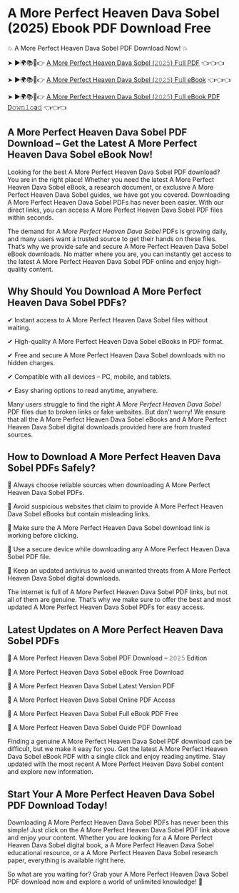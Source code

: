 # A More Perfect Heaven Dava Sobel (2025) Ebook PDF Download Free

💥 A More Perfect Heaven Dava Sobel PDF Download Now! 💥

➤ ►🌍📚📱👉 [A More Perfect Heaven Dava Sobel (𝟸𝟶𝟸𝟻) F𝚞ll PDF](https://getpdf.xyz/a-more-perfect-heaven-dava-sobel) 👈👈👈


➤ ►🌍📚📱👉 [A More Perfect Heaven Dava Sobel (𝟸𝟶𝟸𝟻) F𝚞ll eBook](https://getpdf.xyz/a-more-perfect-heaven-dava-sobel) 👈👈👈


➤ ►🌍📚📱👉 [A More Perfect Heaven Dava Sobel (𝟸𝟶𝟸𝟻) F𝚞ll eBook PDF D𝚘𝚠𝚗𝚕𝚘a𝚍](https://getpdf.xyz/a-more-perfect-heaven-dava-sobel) 👈👈👈


## A More Perfect Heaven Dava Sobel PDF Download – Get the Latest A More Perfect Heaven Dava Sobel eBook Now!

Looking for the best A More Perfect Heaven Dava Sobel PDF download? You are in the right place! Whether you need the latest A More Perfect Heaven Dava Sobel eBook, a research document, or exclusive A More Perfect Heaven Dava Sobel guides, we have got you covered. Downloading A More Perfect Heaven Dava Sobel PDFs has never been easier. With our direct links, you can access A More Perfect Heaven Dava Sobel PDF files within seconds.

The demand for *A More Perfect Heaven Dava Sobel* PDFs is growing daily, and many users want a trusted source to get their hands on these files. That’s why we provide safe and secure A More Perfect Heaven Dava Sobel eBook downloads. No matter where you are, you can instantly get access to the latest A More Perfect Heaven Dava Sobel PDF online and enjoy high-quality content.

## Why Should You Download A More Perfect Heaven Dava Sobel PDFs?

✔ Instant access to A More Perfect Heaven Dava Sobel files without waiting.

✔ High-quality A More Perfect Heaven Dava Sobel eBooks in PDF format.

✔ Free and secure A More Perfect Heaven Dava Sobel downloads with no hidden charges.

✔ Compatible with all devices – PC, mobile, and tablets.

✔ Easy sharing options to read anytime, anywhere.

Many users struggle to find the right *A More Perfect Heaven Dava Sobel* PDF files due to broken links or fake websites. But don’t worry! We ensure that all the A More Perfect Heaven Dava Sobel eBooks and A More Perfect Heaven Dava Sobel digital downloads provided here are from trusted sources.

## How to Download A More Perfect Heaven Dava Sobel PDFs Safely?

📌 Always choose reliable sources when downloading A More Perfect Heaven Dava Sobel PDFs.

📌 Avoid suspicious websites that claim to provide A More Perfect Heaven Dava Sobel eBooks but contain misleading links.

📌 Make sure the A More Perfect Heaven Dava Sobel download link is working before clicking.

📌 Use a secure device while downloading any A More Perfect Heaven Dava Sobel PDF file.

📌 Keep an updated antivirus to avoid unwanted threats from A More Perfect Heaven Dava Sobel digital downloads.

The internet is full of A More Perfect Heaven Dava Sobel PDF links, but not all of them are genuine. That’s why we make sure to offer the best and most updated A More Perfect Heaven Dava Sobel PDFs for easy access.

## Latest Updates on A More Perfect Heaven Dava Sobel PDFs

🔹 A More Perfect Heaven Dava Sobel PDF Download – 𝟸𝟶𝟸𝟻 Edition

🔹 A More Perfect Heaven Dava Sobel eBook Free Download

🔹 A More Perfect Heaven Dava Sobel Latest Version PDF

🔹 A More Perfect Heaven Dava Sobel Online PDF Access

🔹 A More Perfect Heaven Dava Sobel Full eBook PDF Free

🔹 A More Perfect Heaven Dava Sobel Guide PDF Download

Finding a genuine A More Perfect Heaven Dava Sobel PDF download can be difficult, but we make it easy for you. Get the latest A More Perfect Heaven Dava Sobel eBook PDF with a single click and enjoy reading anytime. Stay updated with the most recent A More Perfect Heaven Dava Sobel content and explore new information.

## Start Your A More Perfect Heaven Dava Sobel PDF Download Today!

Downloading A More Perfect Heaven Dava Sobel PDFs has never been this simple! Just click on the A More Perfect Heaven Dava Sobel PDF link above and enjoy your content. Whether you are looking for a A More Perfect Heaven Dava Sobel digital book, a A More Perfect Heaven Dava Sobel educational resource, or a A More Perfect Heaven Dava Sobel research paper, everything is available right here.

So what are you waiting for? Grab your A More Perfect Heaven Dava Sobel PDF download now and explore a world of unlimited knowledge! 🚀